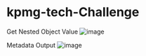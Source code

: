 # kpmg-tech-Challenge

Get Nested Object Value 
![image](https://github.com/samuelmamootil/kpmg-tech-challenge/blob/feature/powershell/Architecture%20Diag.png)

Metadata  Output 
![image]([https://github.com/samuelmamootil/kpmg-tech-challenge/blob/feature/powershell/Architecture%20Diag.png](https://github.com/samuelmamootil/kpmg-tech-challenge/blob/feature/powershell/scripts/NestedObjectOutput.png)https://github.com/samuelmamootil/kpmg-tech-challenge/blob/feature/powershell/scripts/NestedObjectOutput.png)
